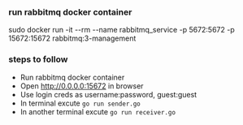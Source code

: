 ### run rabbitmq docker container
sudo docker run -it --rm --name rabbitmq_service -p 5672:5672 -p 15672:15672 rabbitmq:3-management 

### steps to follow
- Run rabbitmq docker container
- Open http://0.0.0.0:15672 in browser
- Use login creds as username:password, guest:guest
- In terminal excute `go run sender.go`
- In another terminal excute `go run receiver.go`
